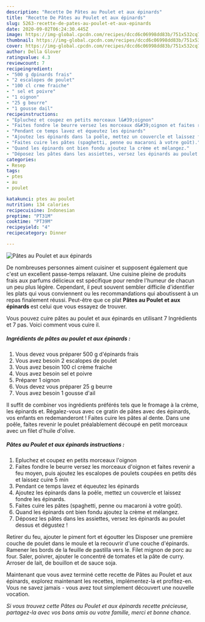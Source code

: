 ```yaml
---
description: "Recette De Pâtes au Poulet et aux épinards"
title: "Recette De Pâtes au Poulet et aux épinards"
slug: 5263-recette-de-pates-au-poulet-et-aux-epinards
date: 2020-09-02T06:24:30.445Z
image: https://img-global.cpcdn.com/recipes/dccd6c06998dd83b/751x532cq70/pates-au-poulet-et-aux-epinards-photo-principale-de-la-recette.jpg
thumbnail: https://img-global.cpcdn.com/recipes/dccd6c06998dd83b/751x532cq70/pates-au-poulet-et-aux-epinards-photo-principale-de-la-recette.jpg
cover: https://img-global.cpcdn.com/recipes/dccd6c06998dd83b/751x532cq70/pates-au-poulet-et-aux-epinards-photo-principale-de-la-recette.jpg
author: Della Glover
ratingvalue: 4.3
reviewcount: 7
recipeingredient:
- "500 g dpinards frais"
- "2 escalopes de poulet"
- "100 cl crme fraiche"
- " sel et poivre"
- "1 oignon"
- "25 g beurre"
- "1 gousse dail"
recipeinstructions:
- "Epluchez et coupez en petits morceaux l&#39;oignon"
- "Faites fondre le beurre versez les morceaux d&#39;oignon et faites revenir a feu moyen, puis ajoutez les escalopes de poulets coupées en petits dés et laissez cuire 5 min"
- "Pendant ce temps lavez et équeutez les épinards"
- "Ajoutez les épinards dans la poêle, mettez un couvercle et laissez fondre les épinards."
- "Faites cuire les pâtes (spaghetti, penne ou macaroni à votre goût)."
- "Quand les épinards ont bien fondu ajoutez la crème et mélangez."
- "Déposez les pâtes dans les assiettes, versez les épinards au poulet dessus et dégustez !"
categories:
- Resep
tags:
- ptes
- au
- poulet

katakunci: ptes au poulet 
nutrition: 134 calories
recipecuisine: Indonesian
preptime: "PT31M"
cooktime: "PT39M"
recipeyield: "4"
recipecategory: Dinner

---
```



![Pâtes au Poulet et aux épinards](https://img-global.cpcdn.com/recipes/dccd6c06998dd83b/751x532cq70/pates-au-poulet-et-aux-epinards-photo-principale-de-la-recette.jpg)

De nombreuses personnes aiment cuisiner et supposent également que c'est un excellent passe-temps relaxant. Une cuisine pleine de produits frais aux parfums délicieux est spécifique pour rendre l'humeur de chacun un peu plus légère. Cependant, il peut souvent sembler difficile d'identifier les plats qui vous conviennent ou les recommandations qui aboutissent à un repas finalement réussi. Peut-être que ce plat <strong> Pâtes au Poulet et aux épinards </strong> est celui que vous essayez de trouver.

<!--inarticleads1-->

Vous pouvez cuire pâtes au poulet et aux épinards en utilisant 7 Ingrédients et 7 pas. Voici comment vous cuire il.

##### Ingrédients de pâtes au poulet et aux épinards :

1. Vous devez vous préparer 500 g d&#39;épinards frais
1. Vous avez besoin 2 escalopes de poulet
1. Vous avez besoin 100 cl crème fraiche
1. Vous avez besoin  sel et poivre
1. Préparer 1 oignon
1. Vous devez vous préparer 25 g beurre
1. Vous avez besoin 1 gousse d&#39;ail


Il suffit de combiner vos ingrédients préférés tels que le fromage à la crème, les épinards et. Régalez-vous avec ce gratin de pâtes avec des épinards, vos enfants en redemanderont ! Faites cuire les pâtes al dente. Dans une poêle, faites revenir le poulet préalablement découpé en petit morceaux avec un filet d&#39;huile d&#39;olive. 

<!--inarticleads2-->

##### Pâtes au Poulet et aux épinards instructions :

1. Epluchez et coupez en petits morceaux l&#39;oignon
1. Faites fondre le beurre versez les morceaux d&#39;oignon et faites revenir a feu moyen, puis ajoutez les escalopes de poulets coupées en petits dés et laissez cuire 5 min
1. Pendant ce temps lavez et équeutez les épinards
1. Ajoutez les épinards dans la poêle, mettez un couvercle et laissez fondre les épinards.
1. Faites cuire les pâtes (spaghetti, penne ou macaroni à votre goût).
1. Quand les épinards ont bien fondu ajoutez la crème et mélangez.
1. Déposez les pâtes dans les assiettes, versez les épinards au poulet dessus et dégustez !


Retirer du feu, ajouter le piment fort et égoutter les Disposer une première couche de poulet dans le moule et la recouvrir d&#39;une couche d&#39;épinards. Ramener les bords de la feuille de pastilla vers le. Filet mignon de porc au four. Saler, poivrer, ajouter le concentré de tomates et la pâte de curry. Arroser de lait, de bouillon et de sauce soja. 

<!--inarticleads1-->

<p>
Maintenant que vous avez terminé cette recette de Pâtes au Poulet et aux épinards, explorez maintenant les recettes, implémentez-la et profitez-en. Vous ne savez jamais - vous avez tout simplement découvert une nouvelle vocation.
</p>

<p>
<i>Si vous trouvez cette Pâtes au Poulet et aux épinards recette précieuse, partagez-la avec vos bons amis ou votre famille, merci et bonne chance.</i>
</p>
